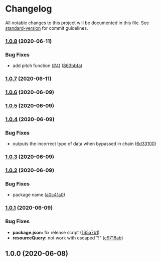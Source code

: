# Changelog

All notable changes to this project will be documented in this file. See [standard-version](https://github.com/conventional-changelog/standard-version) for commit guidelines.

### [1.0.8](https://github.com/CoolCyberBrain/webpack-image-placeholder-loader/compare/v1.0.7...v1.0.8) (2020-06-11)


### Bug Fixes

* add pitch function ([#4](https://github.com/CoolCyberBrain/webpack-image-placeholder-loader/issues/4)) ([863bbfa](https://github.com/CoolCyberBrain/webpack-image-placeholder-loader/commit/863bbfa408c529504d8e9e4638edf3d5745ad94d))

### [1.0.7](https://github.com/CoolCyberBrain/webpack-image-placeholder-loader/compare/v1.0.6...v1.0.7) (2020-06-11)

### [1.0.6](https://github.com/CoolCyberBrain/webpack-image-placeholder-loader/compare/v1.0.5...v1.0.6) (2020-06-09)

### [1.0.5](https://github.com/CoolCyberBrain/webpack-image-placeholder-loader/compare/v1.0.4...v1.0.5) (2020-06-09)

### [1.0.4](https://github.com/CoolCyberBrain/webpack-image-placeholder-loader/compare/v1.0.3...v1.0.4) (2020-06-09)


### Bug Fixes

* outputs the incorrect type of data when bypassed in chain ([6d33100](https://github.com/CoolCyberBrain/webpack-image-placeholder-loader/commit/6d33100c87b71932417e85266f9b1548dc9e95af))

### [1.0.3](https://github.com/CoolCyberBrain/webpack-image-placeholder-loader/compare/v1.0.2...v1.0.3) (2020-06-09)

### [1.0.2](https://github.com/CoolCyberBrain/webpack-image-placeholder-loader/compare/v1.0.1...v1.0.2) (2020-06-09)


### Bug Fixes

* package name ([a0c41a0](https://github.com/CoolCyberBrain/webpack-image-placeholder-loader/commit/a0c41a07bae2c81e102bb9e1e57c74508383b333))

### [1.0.1](https://github.com/CoolCyberBrain/webpack-image-placeholder-loader/compare/v1.0.0...v1.0.1) (2020-06-09)


### Bug Fixes

* **package.json:** fix release script ([165a7b1](https://github.com/CoolCyberBrain/webpack-image-placeholder-loader/commit/165a7b1524e4cbd02305b71f161e11253ac20113))
* **resourceQuery:** not work with escaped "!" ([c9716ab](https://github.com/CoolCyberBrain/webpack-image-placeholder-loader/commit/c9716ab238698a4e8e193c1365b73e8ce2695545))

## 1.0.0 (2020-06-08)

